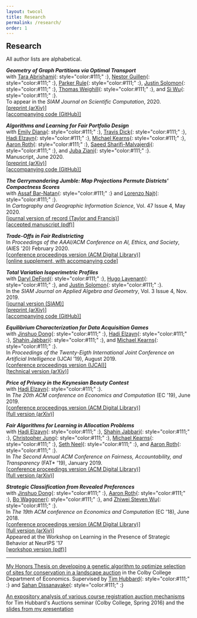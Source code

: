 ```yaml
---
layout: twocol
title: Research
permalink: /research/
order: 1
---
```


<h2 style="margin-bottom: 7px; margin-top:10px" >  Research </h2>

All author lists are alphabetical.


_**Geometry of Graph Partitions via Optimal Transport**_  
with
[Tara Abrishami](https://www.pacm.princeton.edu/people/tara-abrishami){: style="color:#111;" :},
[Nestor Guillen](https://ndguillen.github.io/){: style="color:#111;" :},
[Parker Rule](https://pjrule.github.io/){: style="color:#111;" :},
[Justin Solomon](https://people.csail.mit.edu/jsolomon/){: style="color:#111;" :},
[Thomas Weighill](https://mggg.org/people/thomas_weighill){: style="color:#111;" :},
and
[Si Wu](https://florissiwu.wordpress.com/){: style="color:#111;" :}.  
To appear in the *SIAM Journal on Scientific Computation*, 2020.  
[[preprint (arXiv)]](https://arxiv.org/abs/1910.09618)  
[[accompanying code (GitHub)]](https://github.com/vrdi/geometry-of-graph-partitions)





_**Algorithms and Learning for Fair Portfolio Design**_  
with
[Emily Diana](https://www.emilyruthdiana.com/){: style="color:#111;" :},
[Travis Dick](http://www.seas.upenn.edu/~tbd/){: style="color:#111;" :},
[Hadi Elzayn](https://www.math.upenn.edu/~hads/){: style="color:#111;" :},
[Michael Kearns](http://www.cis.upenn.edu/~mkearns/){: style="color:#111;" :},
[Aaron Roth](http://www.cis.upenn.edu/~aaroth/){: style="color:#111;" :},
[Saeed Sharifi-Malvajerdi](http://www.cis.upenn.edu/~mkearns/){: style="color:#111;" :},
and
[Juba Ziani](https://www.seas.upenn.edu/~jziani/){: style="color:#111;" :}.  
Manuscript, June 2020.  
[[preprint (arXiv)]](https://arxiv.org/abs/2006.07281)  
[[accompanying code (GitHub)]](https://github.com/TravisBarryDick/FairConsumerFinance)





_**The Gerrymandering Jumble: Map Projections Permute Districts' Compactness Scores**_  
with
[Assaf Bar-Natan](http://www.math.toronto.edu/safibn/){: style="color:#111;" :}
and
[Lorenzo Najt](https://lorenzonajt.github.io/){: style="color:#111;" :}.  
In *Cartography and Geographic Information Science*, Vol. 47 Issue 4, May 2020.  
[[journal version of record (Taylor and Francis)]](https://www.tandfonline.com/doi/abs/10.1080/15230406.2020.1737575)  
[[accepted manuscript (pdf)]](/assets/papers/jumble.pdf)



_**Trade-Offs in Fair Redistricting**_  
In *Proceedings of the AAAI/ACM Conference on AI, Ethics, and Society*, (AIES '20) February 2020.  
[[conference proceedings version (ACM Digital Library)]](https://dl.acm.org/doi/abs/10.1145/3375627.3375802)  
[[online supplement, with accompanying code]](/tradeoffs-fair-dist)  



_**Total Variation Isoperimetric Profiles**_  
with
[Daryl DeFord](https://people.csail.mit.edu/ddeford/){: style="color:#111;" :},
[Hugo Lavenant](https://www.math.u-psud.fr/~lavenant/){: style="color:#111;" :},
and
[Justin Solomon](https://people.csail.mit.edu/jsolomon/){: style="color:#111;" :}.  
In the *SIAM Journal on Applied Algebra and Geometry*, Vol. 3 Issue 4, Nov. 2019.      
[[journal version (SIAM)]](https://epubs.siam.org/doi/abs/10.1137/18M1215943)  
[[preprint (arXiv)]](https://arxiv.org/abs/1809.07943)  
[[accompanying code (GitHub)]](https://github.com/justso1/tv_profile)



_**Equilibrium Characterization for Data Acquisition Games**_  
with
[Jinshuo Dong](https://www.math.upenn.edu/~jinshuo/){: style="color:#111;" :},
[Hadi Elzayn](https://www.math.upenn.edu/~hads/){: style="color:#111;" :},
[Shahin Jabbari](https://shahin-jabbari.github.io/){: style="color:#111;" :},
and
[Michael Kearns](http://www.cis.upenn.edu/~mkearns/){: style="color:#111;" :}.  
In *Proceedings of the Twenty-Eigth International Joint Conference on Artificial Intelligence* (IJCAI '19), August 2019.   
[[conference proceedings version (IJCAI)]](https://doi.org/10.24963/ijcai.2019/36)  
[[technical version (arXiv)]](https://arxiv.org/abs/1905.08909)



_**Price of Privacy in the Keynesian Beauty Contest**_   
with
[Hadi Elzayn](https://www.math.upenn.edu/~hads/){: style="color:#111;" :}.  
In *The 20th ACM conference on Economics and Computation* (EC '19), June 2019.    
[[conference proceedings version (ACM Digital Library)]](https://dl.acm.org/authorize?N687434)  
[[full version (arXiv)]](https://arxiv.org/abs/1905.00844)



_**Fair Algorithms for Learning in Allocation Problems**_  
with
[Hadi Elzayn](https://www.math.upenn.edu/~hads/){: style="color:#111;" :},
[Shahin Jabbari](https://shahin-jabbari.github.io/){: style="color:#111;" :},
[Christopher Jung](https://www.cis.upenn.edu/~chrjung/){: style="color:#111;" :},
[Michael Kearns](http://www.cis.upenn.edu/~mkearns/){: style="color:#111;" :},
[Seth Neel](https://sethneel.com/){: style="color:#111;" :},
and
[Aaron Roth](http://www.cis.upenn.edu/~aaroth/){: style="color:#111;" :}.  
In *The Second Annual ACM Conference on Fairness, Accountability, and Transparency* (FAT\* '19), January 2019.  
[[conference proceedings version (ACM Digital Library)]](https://dl.acm.org/authorize?N671375)  
[[full version (arXiv)]](https://arxiv.org/abs/1808.10549)



_**Strategic Classification from Revealed Preferences**_  
with
[Jinshuo Dong](https://www.math.upenn.edu/~jinshuo/){: style="color:#111;" :},
[Aaron Roth](http://www.cis.upenn.edu/~aaroth/){: style="color:#111;" :},
[Bo Waggoner](https://www.bowaggoner.com/){: style="color:#111;" :},
and
[Zhiwei Steven Wu](https://zstevenwu.com/){: style="color:#111;" :}.  
In *The 19th ACM conference on Economics and Computation* (EC '18), June 2018.  
[[conference proceedings version (ACM Digital Library)]](https://dl.acm.org/authorize?N671376)    
[[full version (arXiv)]](https://arxiv.org/abs/1710.07887)  
Appeared at the Workshop on Learning in the Presence of Strategic Behavior at NeurIPS '17  
[[workshop version (pdf)]](https://zachschutzman.com/assets/papers/stratclass_neurips.pdf)  




----
[My Honors Thesis on developing a genetic algorithm to optimize selection of sites for conservation in a landscape auction](https://zachschutzman.com/assets/colby_papers/landscape_auctions_thesis.pdf) in the Colby College Department of Economics.  Supervised by [Tim Hubbard](https://www.colby.edu/economics/faculty/thubbard/){: style="color:#111;" :} and [Sahan Dissanayake](http://sahan.org/){: style="color:#111;" :}

[An expository analysis of various course registration auction mechanisms](https://zachschutzman.com/assets/colby_papers/course_registration_auctions.pdf) for Tim Hubbard's Auctions seminar (Colby College, Spring 2016) and the [slides from my presentation](https://zachschutzman.com/assets/colby_papers/course_reg_auctions_pres.pptx)  
